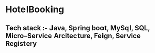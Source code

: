# HotelBooking
<h2> Tech stack :- Java, Spring boot, MySql, SQL, Micro-Service Arcitecture, Feign, Service Registery</h2>
